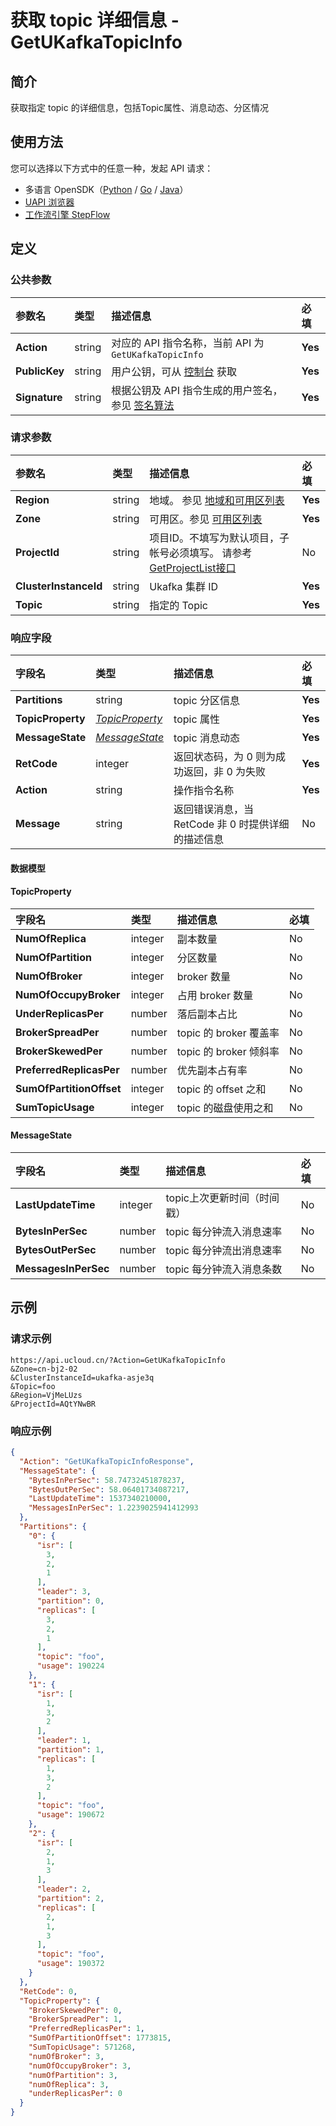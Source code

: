 # 获取 topic 详细信息 - GetUKafkaTopicInfo

## 简介

获取指定 topic 的详细信息，包括Topic属性、消息动态、分区情况





## 使用方法

您可以选择以下方式中的任意一种，发起 API 请求：
- 多语言 OpenSDK（[Python](https://github.com/ucloud/ucloud-sdk-python3) / [Go](https://github.com/ucloud/ucloud-sdk-go) / [Java](https://github.com/ucloud/ucloud-sdk-java)）
- [UAPI 浏览器](https://console.ucloud.cn/uapi/detail?id=GetUKafkaTopicInfo)
- [工作流引擎 StepFlow](https://console.ucloud.cn/stepflow/manage/)

## 定义

### 公共参数

| 参数名 | 类型 | 描述信息 | 必填 |
|:---|:---|:---|:---|
| **Action**     | string  | 对应的 API 指令名称，当前 API 为 `GetUKafkaTopicInfo`                        | **Yes** |
| **PublicKey**  | string  | 用户公钥，可从 [控制台](https://console.ucloud.cn/uapi/apikey) 获取                                             | **Yes** |
| **Signature**  | string  | 根据公钥及 API 指令生成的用户签名，参见 [签名算法](api/summary/signature.md)  | **Yes** |

### 请求参数

| 参数名 | 类型 | 描述信息 | 必填 |
|:---|:---|:---|:---|
| **Region** | string | 地域。 参见 [地域和可用区列表](api/summary/regionlist) |**Yes**|
| **Zone** | string | 可用区。参见 [可用区列表](api/summary/regionlist) |**Yes**|
| **ProjectId** | string | 项目ID。不填写为默认项目，子帐号必须填写。 请参考[GetProjectList接口](api/summary/get_project_list) |No|
| **ClusterInstanceId** | string | Ukafka 集群 ID |**Yes**|
| **Topic** | string | 指定的 Topic |**Yes**|

### 响应字段

| 字段名 | 类型 | 描述信息 | 必填 |
|:---|:---|:---|:---|
| **Partitions** | string | topic 分区信息 |**Yes**|
| **TopicProperty** | [*TopicProperty*](#TopicProperty) | topic 属性 |**Yes**|
| **MessageState** | [*MessageState*](#MessageState) | topic 消息动态 |**Yes**|
| **RetCode** | integer | 返回状态码，为 0 则为成功返回，非 0 为失败 |**Yes**|
| **Action** | string | 操作指令名称 |**Yes**|
| **Message** | string | 返回错误消息，当 RetCode 非 0 时提供详细的描述信息 |No|

#### 数据模型


#### TopicProperty

| 字段名 | 类型 | 描述信息 | 必填 |
|:---|:---|:---|:---|
| **NumOfReplica** | integer | 副本数量 |No|
| **NumOfPartition** | integer | 分区数量 |No|
| **NumOfBroker** | integer | broker 数量 |No|
| **NumOfOccupyBroker** | integer | 占用 broker 数量 |No|
| **UnderReplicasPer** | number | 落后副本占比 |No|
| **BrokerSpreadPer** | number | topic 的 broker 覆盖率 |No|
| **BrokerSkewedPer** | number | topic 的 broker 倾斜率 |No|
| **PreferredReplicasPer** | number | 优先副本占有率 |No|
| **SumOfPartitionOffset** | integer | topic 的 offset 之和 |No|
| **SumTopicUsage** | integer | topic 的磁盘使用之和 |No|

#### MessageState

| 字段名 | 类型 | 描述信息 | 必填 |
|:---|:---|:---|:---|
| **LastUpdateTime** | integer | topic上次更新时间（时间戳） |No|
| **BytesInPerSec** | number | topic 每分钟流入消息速率 |No|
| **BytesOutPerSec** | number | topic 每分钟流出消息速率 |No|
| **MessagesInPerSec** | number | topic 每分钟流入消息条数 |No|

## 示例

### 请求示例
    
```
https://api.ucloud.cn/?Action=GetUKafkaTopicInfo
&Zone=cn-bj2-02
&ClusterInstanceId=ukafka-asje3q
&Topic=foo
&Region=VjMeLUzs
&ProjectId=AQtYNwBR
```

### 响应示例
    
```json
{
  "Action": "GetUKafkaTopicInfoResponse",
  "MessageState": {
    "BytesInPerSec": 58.74732451878237,
    "BytesOutPerSec": 58.06401734087217,
    "LastUpdateTime": 1537340210000,
    "MessagesInPerSec": 1.2239025941412993
  },
  "Partitions": {
    "0": {
      "isr": [
        3,
        2,
        1
      ],
      "leader": 3,
      "partition": 0,
      "replicas": [
        3,
        2,
        1
      ],
      "topic": "foo",
      "usage": 190224
    },
    "1": {
      "isr": [
        1,
        3,
        2
      ],
      "leader": 1,
      "partition": 1,
      "replicas": [
        1,
        3,
        2
      ],
      "topic": "foo",
      "usage": 190672
    },
    "2": {
      "isr": [
        2,
        1,
        3
      ],
      "leader": 2,
      "partition": 2,
      "replicas": [
        2,
        1,
        3
      ],
      "topic": "foo",
      "usage": 190372
    }
  },
  "RetCode": 0,
  "TopicProperty": {
    "BrokerSkewedPer": 0,
    "BrokerSpreadPer": 1,
    "PreferredReplicasPer": 1,
    "SumOfPartitionOffset": 1773815,
    "SumTopicUsage": 571268,
    "numOfBroker": 3,
    "numOfOccupyBroker": 3,
    "numOfPartition": 3,
    "numOfReplica": 3,
    "underReplicasPer": 0
  }
}
```




